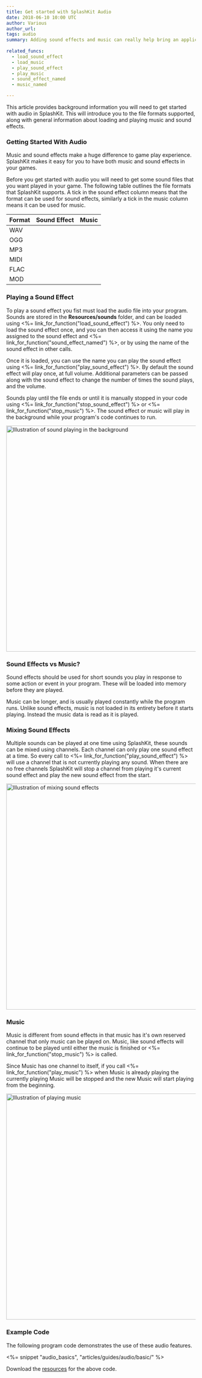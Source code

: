 ```yaml
---
title: Get started with SplashKit Audio
date: 2018-06-10 10:00 UTC
author: Various
author_url:
tags: audio
summary: Adding sound effects and music can really help bring an application to life. In this article see how to get started with Audio in SplashKit.
  
related_funcs:
  - load_sound_effect
  - load_music
  - play_sound_effect
  - play_music
  - sound_effect_named
  - music_named

---
```


This article provides background information you will need to get started with audio in SplashKit. This will introduce you to the file formats supported, along with general information about loading and playing music and sound effects.

### Getting Started With Audio

Music and sound effects make a huge difference to game play experience. SplashKit makes it easy for you to have both music and sound effects in your games. 

Before you get started with audio you will need to get some sound files that you want played in your game. The following table outlines the file formats that SplashKit supports. A tick in the sound effect column means that the format can be used for sound effects, similarly a tick in the music column means it can be used for music.

<table class="table table-condensed table-hover table-striped table-bordered" style="width: 40em">
    <thead>
        <tr>
            <th>Format</th>
            <th>Sound Effect</th>
            <th>Music</th>
        </tr>
    </thead>
    <tbody>
        <tr>
            <td>WAV</td>
            <td><i class="fa fa-check"></i></td>
            <td></td>
        </tr>
        <tr>
            <td>OGG</td>
            <td><i class="fa fa-check"></i></td>
            <td><i class="fa fa-check"></i></td>
        </tr>
        <tr>
            <td>MP3</td>
            <td></td>
            <td><i class="fa fa-check"></i></td>
        </tr>
        <tr>
            <td>MIDI</td>
            <td></td>
            <td><i class="fa fa-check"></i></td>
        </tr>
        <tr>
            <td>FLAC</td>
            <td><i class="fa fa-check"></td>
            <td><i class="fa fa-check"></i></td>
        </tr>
        <tr>
            <td>MOD</td>
            <td><i class="fa fa-check"></td>
            <td><i class="fa fa-check"></i></td>
        </tr>
    </tbody>
</table>

### Playing a Sound Effect

To play a sound effect you fist must load the audio file into your program. Sounds are stored in the **Resources/sounds** folder, and can be loaded using <%= link_for_function("load_sound_effect") %>. You only need to load the sound effect once, and you can then access it using the name you assigned to the sound effect and <%= link_for_function("sound_effect_named") %>, or by using the name of the sound effect in other calls.

Once it is loaded, you can use the name you can play the sound effect using <%= link_for_function("play_sound_effect") %>. By default the sound effect will play once, at full volume. Additional parameters can be passed along with the sound effect to change the number of times the sound plays, and the volume.

Sounds play until the file ends or until it is manually stopped in your code using <%= link_for_function("stop_sound_effect") %> or <%= link_for_function("stop_music") %>. The sound effect or music will play in the background while your program's code continues to run.

<img alt="Illustration of sound playing in the background" src="/images/articles/audio/about_audio_1.png" style="width: 600px; display:block; margin: 0 auto;"></img>

### Sound Effects vs Music?

Sound effects should be used for short sounds you play in response to some action or event in your program. These will be loaded into memory before they are played.

Music can be longer, and is usually played constantly while the program runs. Unlike sound effects, music is not loaded in its entirety before it starts playing. Instead the music data is read as it is played.

### Mixing Sound Effects

Multiple sounds can be played at one time using SplashKit, these sounds can be mixed using channels. Each channel can only play one sound effect at a time. So every call to <%= link_for_function("play_sound_effect") %> will use a channel that is not currently playing any sound. When there are no free channels SplashKit will stop a channel from playing it's current sound effect and play the new sound effect from the start.

<img alt="Illustration of mixing sound effects" src="/images/articles/audio/about_audio_2.png" style="width: 600px; display:block; margin: 0 auto;"></img>


### Music

Music is different from sound effects in that music has it's own reserved channel that only music can be played on. Music, like sound effects will continue to be played until either the music is finished or <%= link_for_function("stop_music") %> is called.

Since Music has one channel to itself, if you call <%= link_for_function("play_music") %> when Music is already playing the currently playing Music will be stopped and the new Music will start playing from the beginning.

<img alt="Illustration of playing music" src="/images/articles/audio/about_audio_4.png" style="width: 600px; display:block; margin: 0 auto;"></img>

### Example Code

The following program code demonstrates the use of these audio features.

<%= snippet "audio_basics", "articles/guides/audio/basic/" %>

Download the [resources](/resources/audio/AboutResources.zip) for the above code.